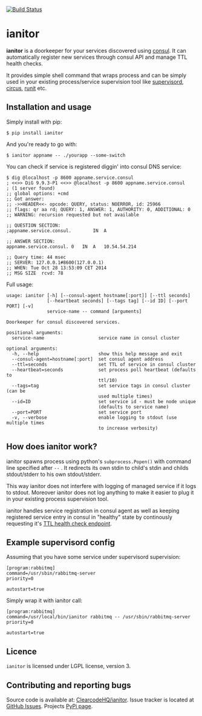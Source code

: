 [![Build Status](https://travis-ci.org/ClearcodeHQ/ianitor.svg?branch=master)](https://travis-ci.org/ClearcodeHQ/ianitor)

# ianitor

**ianitor** is a doorkeeper for your services discovered using
[consul](https://www.consul.io/). It can automatically register new services
through consul API and manage TTL health checks.
 
It provides simple shell command that wraps process and can be simply used in
your existing process/service supervision tool like 
[supervisord](http://supervisord.org/), 
[circus](http://circus.readthedocs.org/en/0.11.1/),
[runit](http://smarden.org/runit/) etc.


## Installation and usage

Simply install with pip:

    $ pip install ianitor
    
And you're ready to go with:

    $ ianitor appname -- ./yourapp --some-switch
    
You can check if service is registered diggin' into consul DNS service:

    $ dig @localhost -p 8600 appname.service.consul
    ; <<>> DiG 9.9.3-P1 <<>> @localhost -p 8600 appname.service.consul
    ; (1 server found)
    ;; global options: +cmd
    ;; Got answer:
    ;; ->>HEADER<<- opcode: QUERY, status: NOERROR, id: 25966
    ;; flags: qr aa rd; QUERY: 1, ANSWER: 1, AUTHORITY: 0, ADDITIONAL: 0
    ;; WARNING: recursion requested but not available

    ;; QUESTION SECTION:
    ;appname.service.consul.		IN	A

    ;; ANSWER SECTION:
    appname.service.consul.	0	IN	A	10.54.54.214

    ;; Query time: 44 msec
    ;; SERVER: 127.0.0.1#8600(127.0.0.1)
    ;; WHEN: Tue Oct 28 13:53:09 CET 2014
    ;; MSG SIZE  rcvd: 78

Full usage:

    usage: ianitor [-h] [--consul-agent hostname[:port]] [--ttl seconds]
                   [--heartbeat seconds] [--tags tag] [--id ID] [--port PORT] [-v]
                   service-name -- command [arguments]
    
    Doorkeeper for consul discovered services.
    
    positional arguments:
      service-name                    service name in consul cluster
    
    optional arguments:
      -h, --help                      show this help message and exit
      --consul-agent=hostname[:port]  set consul agent address
      --ttl=seconds                   set TTL of service in consul cluster
      --heartbeat=seconds             set process poll heartbeat (defaults to
                                      ttl/10)
      --tags=tag                      set service tags in consul cluster (can be
                                      used multiple times)
      --id=ID                         set service id - must be node unique
                                      (defaults to service name)
      --port=PORT                     set service port
      -v, --verbose                   enable logging to stdout (use multiple times
                                      to increase verbosity)


## How does ianitor work?

ianitor spawns process using python's `subprocess.Popen()` with command line
specified after `--` . It redirects its own stdin to child's stdin and
childs stdout/stderr to his own stdout/stderr.

This way ianitor does not interfere with logging of managed service if it
logs to stdout. Moreover ianitor does not log anything to make it easier to
plug it in your existing process supervision tool.

ianitor handles service registration in consul agent as well as keeping
registered service entry in consul in "healthy" state by continously requesting
it's [TTL health check endpoint](http://www.consul.io/docs/agent/checks.html). 

## Example supervisord config

Assuming that you have some service under supervisord supervision:

    [program:rabbitmq]
    command=/usr/sbin/rabbitmq-server
    priority=0
    
    autostart=true
    
Simply wrap it with ianitor call:

    [program:rabbitmq]
    command=/usr/local/bin/ianitor rabbitmq -- /usr/sbin/rabbitmq-server
    priority=0
    
    autostart=true

## Licence

`ianitor`  is licensed under LGPL license, version 3.


## Contributing and reporting bugs

Source code is available at: 
[ClearcodeHQ/ianitor](https://github.com/ClearcodeHQ/ianitor). Issue tracker 
is located at [GitHub Issues](https://github.com/ClearcodeHQ/ianitor/issues).
Projects [PyPi page](https://pypi.python.org/pypi/ianitor).

